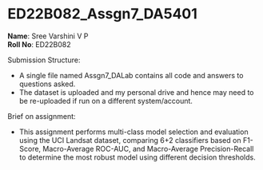 # ED22B082_Assgn7_DA5401

**Name**: Sree Varshini V P  
**Roll No**: ED22B082  

Submission Structure:  
- A single file named Assgn7_DALab contains all code and answers to questions asked.
- The dataset is uploaded and my personal drive and hence may need to be re-uploaded if run on a different system/account.

Brief on assignment:  
- This assignment performs multi-class model selection and evaluation using the UCI Landsat dataset, comparing 6+2 classifiers based on F1-Score, Macro-Average ROC-AUC, and Macro-Average Precision-Recall to determine the most robust model using different decision thresholds.
